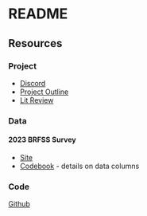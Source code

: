 # README

## Resources

### Project
- [Discord]()
- [Project Outline](https://docs.google.com/document/d/1RbDx5alcdpi-c61RW2LRcvwGtNUrCIo45GE9f1EYZM4/edit?usp=drivesdk)
- [Lit Review](https://docs.google.com/document/d/1y_1qbr25FeLK4nZb1v7dKZTQkcnlG4NB4UmXdkZSLGE/edit?usp=drivesdk)

### Data 
#### 2023 BRFSS Survey
- [Site](https://www.cdc.gov/brfss/annual_data/annual_2023.html)
- [Codebook](data/codebook_USCODE23_LLCP_021924.HTML) - details on data columns

### Code
[Github](https://github.com/sksizer/dat490)